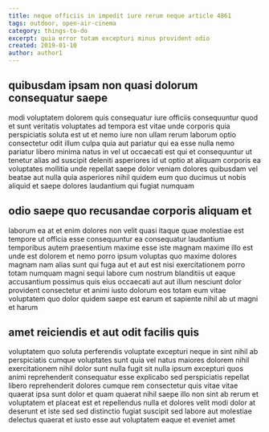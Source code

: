 ```yaml
---
title: neque officiis in impedit iure rerum neque article 4861
tags: outdoor, open-air-cinema
category: things-to-do
excerpt: quia error totam excepturi minus provident odio
created: 2019-01-10
author: author1
---
```


## quibusdam ipsam non quasi dolorum consequatur saepe

modi voluptatem dolorem quis consequatur iure officiis consequuntur quod et sunt veritatis voluptates ad tempora est vitae unde corporis quia perspiciatis soluta est ut et nemo iure non ullam rerum laborum optio consectetur odit illum culpa quia aut pariatur qui ea esse nulla nemo pariatur libero minima natus in vel ut occaecati est qui et consequuntur ut tenetur alias ad suscipit deleniti asperiores id ut optio at aliquam corporis ea voluptates mollitia unde repellat saepe dolor veniam dolores quibusdam vel beatae aut nulla quia asperiores nihil quidem eum quo ducimus ut nobis aliquid et saepe dolores laudantium qui fugiat numquam

## odio saepe quo recusandae corporis aliquam et

laborum ea at et enim dolores non velit quasi itaque quae molestiae est tempore ut officia esse consequuntur ea consequatur laudantium temporibus autem praesentium maxime esse iste magnam maxime illo est unde est dolorem et nemo porro ipsum voluptas quo maxime dolores magnam nam alias sunt qui fuga aut et aut est nisi exercitationem porro totam numquam magni sequi labore cum nostrum blanditiis ut eaque accusantium possimus quis eius occaecati aut aut illum nesciunt dolor provident consectetur et animi iusto dolorum eos totam eum vitae voluptatem quo dolor quidem saepe est earum et sapiente nihil ab ut magni et harum

## amet reiciendis et aut odit facilis quis

voluptatem quo soluta perferendis voluptate excepturi neque in sint nihil ab perspiciatis cumque voluptates sunt quia vel natus maiores dolorem nihil exercitationem nihil dolor sunt nulla fugit sit nulla ipsum excepturi quos animi reprehenderit consequatur esse explicabo sed perspiciatis repellat libero reprehenderit dolores cumque rem consectetur quis vitae vitae quaerat ipsa sunt dolor et quam quaerat nihil saepe illo non sint ab rerum et voluptatem et placeat est et repellendus nulla et dolores velit modi dolor at deserunt et iste sed sed distinctio fugiat suscipit sed labore aut molestiae delectus quaerat et iusto esse aut voluptatem eaque et eveniet amet
